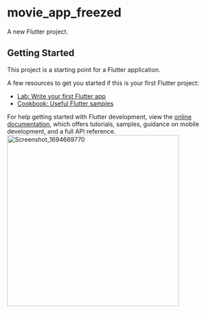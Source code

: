 # movie_app_freezed

A new Flutter project.

## Getting Started

This project is a starting point for a Flutter application.

A few resources to get you started if this is your first Flutter project:

- [Lab: Write your first Flutter app](https://docs.flutter.dev/get-started/codelab)
- [Cookbook: Useful Flutter samples](https://docs.flutter.dev/cookbook)

For help getting started with Flutter development, view the
[online documentation](https://docs.flutter.dev/), which offers tutorials,
samples, guidance on mobile development, and a full API reference.
<img src="https://github.com/nahian0/movie_app_freezed/assets/81440604/1185d263-b3c2-495a-b8b6-7e9b2ceed7e1" alt="Screenshot_1694669770" width="400" />
